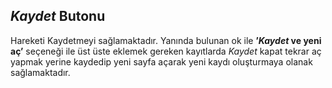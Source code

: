 ## *Kaydet* Butonu
Hareketi Kaydetmeyi sağlamaktadır. Yanında bulunan ok ile **’*Kaydet* ve yeni aç’** seçeneği ile üst üste eklemek gereken kayıtlarda *Kaydet* kapat tekrar aç yapmak yerine kaydedip yeni sayfa açarak yeni kaydı oluşturmaya olanak sağlamaktadır. 
